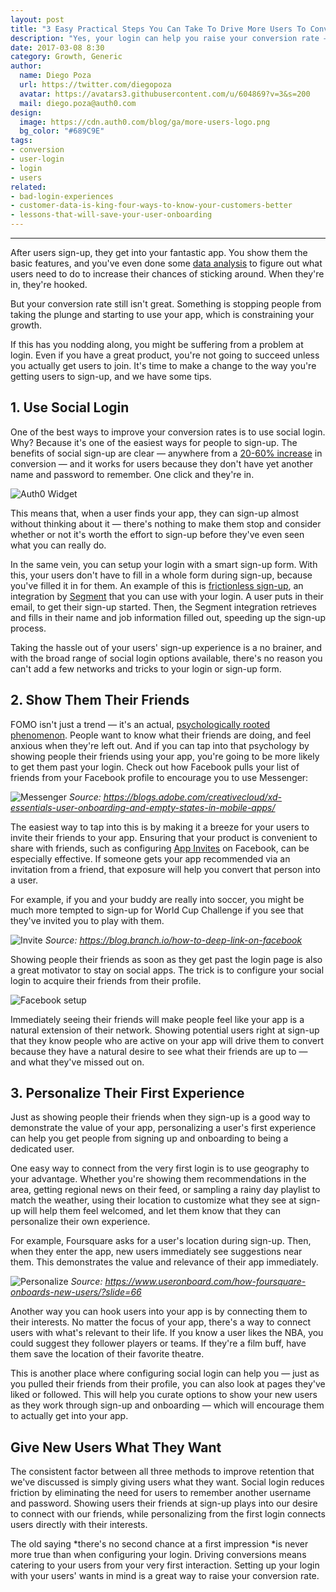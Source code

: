 ```yaml
---
layout: post
title: "3 Easy Practical Steps You Can Take To Drive More Users To Convert"
description: "Yes, your login can help you raise your conversion rate — here's how."
date: 2017-03-08 8:30
category: Growth, Generic
author: 
  name: Diego Poza
  url: https://twitter.com/diegopoza
  avatar: https://avatars3.githubusercontent.com/u/604869?v=3&s=200
  mail: diego.poza@auth0.com
design:
  image: https://cdn.auth0.com/blog/ga/more-users-logo.png
  bg_color: "#689C9E"
tags:
- conversion
- user-login
- login
- users
related:
- bad-login-experiences
- customer-data-is-king-four-ways-to-know-your-customers-better
- lessons-that-will-save-your-user-onboarding
---
```


---

After users sign-up, they get into your fantastic app. You show them the basic features, and you've even done some [data analysis](https://amplitude.com/mobile-analytics) to figure out what users need to do to increase their chances of sticking around. When they're in, they're hooked.

But your conversion rate still isn't great. Something is stopping people from taking the plunge and starting to use your app, which is constraining your growth.

If this has you nodding along, you might be suffering from a problem at login. Even if you have a great product, you're not going to succeed unless you actually get users to join. It's time to make a change to the way you're getting users to sign-up, and we have some tips.

## 1. Use Social Login

One of the best ways to improve your conversion rates is to use social login. Why? Because it's one of the easiest ways for people to sign-up. The benefits of social sign-up are clear — anywhere from a [20-60% increase](https://www.quora.com/What-impact-does-social-login-have-on-conversion-rates) in conversion — and it works for users because they don't have yet another name and password to remember. One click and they're in.

![Auth0 Widget](https://cdn.auth0.com/blog/login/Auth0Widget.png) 

This means that, when a user finds your app, they can sign-up almost without thinking about it — there's nothing to make them stop and consider whether or not it's worth the effort to sign-up before they've even seen what you can really do.

In the same vein, you can setup your login with a smart sign-up form. With this, your users don't have to fill in a whole form during sign-up, because you've filled it in for them. An example of this is [frictionless sign-up](https://segment.com/blog/frictionless-signup-forms-by-clearbit-segment/), an integration by [Segment](http://segment.com/) that you can use with your login. A user puts in their email, to get their sign-up started. Then, the Segment integration retrieves and fills in their name and job information filled out, speeding up the sign-up process. 

Taking the hassle out of your users' sign-up experience is a no brainer, and with the broad range of social login options available, there's no reason you can't add a few networks and tricks to your login or sign-up form.

## 2. Show Them Their Friends

FOMO isn't just a trend — it's an actual, [psychologically rooted phenomenon](http://www.slate.com/blogs/quora/2015/09/30/fomo_what_s_the_psychology_behind_the_fear_of_missing_out.html). People want to know what their friends are doing, and feel anxious when they're left out. And if you can tap into that psychology by showing people their friends using your app, you're going to be more likely to get them past your login. Check out how Facebook pulls your list of friends from your Facebook profile to encourage you to use Messenger:

![Messenger](https://cdn.auth0.com/blog/fomo/messenger.png)
_Source: https://blogs.adobe.com/creativecloud/xd-essentials-user-onboarding-and-empty-states-in-mobile-apps/_

The easiest way to tap into this is by making it a breeze for your users to invite their friends to your app. Ensuring that your product is convenient to share with friends, such as configuring [App Invites](https://developers.facebook.com/products/sharing/app-invites) on Facebook, can be especially effective. If someone gets your app recommended via an invitation from a friend, that exposure will help you convert that person into a user.

For example, if you and your buddy are really into soccer, you might be much more tempted to sign-up for World Cup Challenge if you see that they've invited you to play with them.

![Invite](https://cdn.auth0.com/blog/app/wwc_invite_receipt.jpg)
_Source: https://blog.branch.io/how-to-deep-link-on-facebook_

Showing people their friends as soon as they get past the login page is also a great motivator to stay on social apps. The trick is to configure your social login to acquire their friends from their profile. 

![Facebook setup](https://cdn.auth0.com/blog/config/facebook-setup.png)

Immediately seeing their friends will make people feel like your app is a natural extension of their network. Showing potential users right at sign-up that they know people who are active on your app will drive them to convert because they have a natural desire to see what their friends are up to — and what they've missed out on. 

## 3. Personalize Their First Experience

Just as showing people their friends when they sign-up is a good way to demonstrate the value of your app, personalizing a user's first experience can help you get people from signing up and onboarding to being a dedicated user. 

One easy way to connect from the very first login is to use geography to your advantage. Whether you're showing them recommendations in the area, getting regional news on their feed, or sampling a rainy day playlist to match the weather, using their location to customize what they see at sign-up will help them feel welcomed, and let them know that they can personalize their own experience.

For example, Foursquare asks for a user's location during sign-up. Then, when they enter the app, new users immediately see suggestions near them. This demonstrates the value and relevance of their app immediately.

![Personalize](https://cdn.auth0.com/blog/personalize/foursquare.png)
_Source: https://www.useronboard.com/how-foursquare-onboards-new-users/?slide=66_

Another way you can hook users into your app is by connecting them to their interests. No matter the focus of your app, there's a way to connect users with what's relevant to their life. If you know a user likes the NBA, you could suggest they follower players or teams. If they're a film buff, have them save the location of their favorite theatre. 

This is another place where configuring social login can help you — just as you pulled their friends from their profile, you can also look at pages they've liked or followed. This will help you curate options to show your new users as they work through sign-up and onboarding — which will encourage them to actually get into your app.

## Give New Users What They Want

The consistent factor between all three methods to improve retention that we've discussed is simply giving users what they want. Social login reduces friction by eliminating the need for users to remember another username and password. Showing users their friends at sign-up plays into our desire to connect with our friends, while personalizing from the first login connects users directly with their interests. 

The old saying *there's no second chance at a first impression *is never more true than when configuring your login. Driving conversions means catering to your users from your very first interaction. Setting up your login with your users' wants in mind is a great way to raise your conversion rate. 
